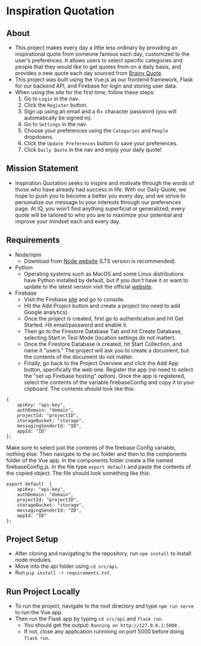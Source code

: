 # Inspiration Quotation

## About
* This project makes every day a little less ordinary by providing an inspirational quote from someone famous each day, customized to the user's preferences. It allows users to select specific categories and people that they would like to get quotes from on a daily basis, and provides a new quote each day sourced from [Brainy Quote](https://brainyquote.com).
* This project was built using the Vue.js as our frontend framework, Flask for our backend API, and Firebase for login and storing user data.
* When using the site for the first time, follow these steps:
	1. Go to ```Login``` in the nav.
	2. Click the ```Register``` button.
	3. Sign up using an email and a 6+ character password (you will automatically be signed in).
	4. Go to ```Settings``` in the nav.
	5. Choose your preferences using the ```Categories``` and ```People``` dropdowns.
	6. Click the ```Update Preferences``` button to save your preferences.
	7. Click ```Daily Quote``` in the nav and enjoy your daily quote!

## Mission Statement
* Inspiration Quotation seeks to inspire and motivate through the words of those who have already had success in life. With our Daily Quote, we hope to push you to become a better you every day, and we strive to personalize our message to your interests through our preferences page. At IQ, you won’t find anything superficial or generalized; every quote will be tailored to who you are to maximize your potential and improve your mindset each and every day.

## Requirements
* Node/npm
	* Download from [Node website](https://nodejs.org/en/) (LTS version is recommended).
* Python 
	* Operating systems such as MacOS and some Linux distributions have Python installed by default, but if you don't have it or want to update to the latest version visit the official [website](https://www.python.org/downloads/).
* Firebase
    * Visit the Firebase [site](https://firebase.google.com/) and go to console.
	* Hit the Add Project button and create a project (no need to add Google analytics).
	* Once the project is created, first go to authentication and hit Get Started. Hit email/password and enable it.
	* Then go to the Firestore Database Tab and hit Create Database, selecting Start in Test Mode (location settings do not matter).
	* Once the Firestore Database is created, hit Start Collection, and name it "users." The project will ask you to create a document, but the contents of the document do not matter.
	* Finally, go back to the Project Overview and click the Add App button, specifically the web one. Register the app (no need to select the "set up Firebase hosting" option). Once the app is registered, select the contents of the variable firebaseConfig and copy it to your clipboard. The contents should look like this:

```
{
	apiKey: "api-key",
	authDomain: "domain",
	projectId: "projectID",
	storageBucket: "storage",
	messagingSenderId: "ID",
	appId: "ID"
};
```
Make sure to select just the contents of the firebase Config variable, nothing else. Then navigate to the src folder and then to the components folder of the Vue app. In the components folder create a file named firebaseConfig.js. In the file type ```export default``` and paste the contents of the copied object. The file should look something like this:

```
export default  {
	apiKey: "api-key",
	authDomain: "domain",
	projectId: "projectID",
	storageBucket: "storage",
	messagingSenderId: "ID",
	appId: "ID"
};
```

## Project Setup
* After cloning and navigating to the repository, run ```npm install``` to install node modules.
* Move into the api folder using ```cd src/api```.
* Run ```pip install -r requirements.txt```.

## Run Project Locally
* To run the project, navigate to the root directory and type ```npm run serve``` to run the Vue app.
* Then run the Flask app by typing ```cd src/api``` and ```flask run```.
	* You should get the output: ```Running on http://127.0.0.1:5000``` .
	* If not, close any application runnining on port 5000 before doing ```flask run```.
